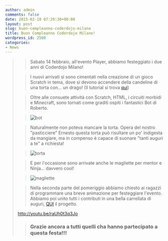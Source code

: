 ```yaml
---
author: admin
comments: false
date: 2015-02-18 07:29:30+00:00
layout: post
slug: buon-compleanno-coderdojo-milano
title: Buon Compleanno Coderdojo Milano!
wordpress_id: 2500
categories:
- News
---
```


<blockquote>

> 
> Sabato 14 febbraio, all'evento Player, abbiamo festeggiato i due anni di Coderdojo Milano!
> 
> 


> 
> I nuovi arrivati si sono cimentati nella creazione di un gioco Scratch in tema, dove si devono accendere della candeline di una torta con... un drago! (Il tutorial si trova [qui](http://coderdojomilano.it/scratch-buono-compleanno-coderdojo-milano))
> 
> 


> 
> Oltre alle consuete attività con Scratch, HTML, i circuiti morbidi e Minecraft, sono tornati come graditi ospiti i fantastici Bot di Roberto.
> 
> 


> 
> ![bot](http://coderdojomilano.it/wp-content/uploads/2015/02/bot-e1424243885165.jpg)
> 
> 


> 
> Naturalmente non poteva mancare la torta. Opera del nostro "pasticciere" Ernesto questa torta può risultare un po' indigesta da mangiare, ma in compenso è capace di suonare "tanti auguri a te" a richiesta!
> 
> 


> 
> ![torta](http://coderdojomilano.it/wp-content/uploads/2015/02/torta.jpg)
> 
> 


> 
> E per l'occasione sono arrivate anche le magliette per mentor e Ninja... davvero cool!
> 
> 


> 
> ![magliette](http://coderdojomilano.it/wp-content/uploads/2015/02/magliette.jpg)
> 
> 


> 
> Nella seconda parte del pomeriggio abbiamo chiesto ai ragazzi di programmare una breve animazione per festeggiare l'evento. Abbiamo poi unito tutti i contributi in una bella carrellata di auguri, [QUI](http://scratch.mit.edu/projects/48060796/) il progetto.

http://youtu.be/raUh0t3q3Jo


> 
> 


> 
> ### Grazie ancora a tutti quelli cha hanno partecipato a questa festa!!!
> 
> 
</blockquote>

